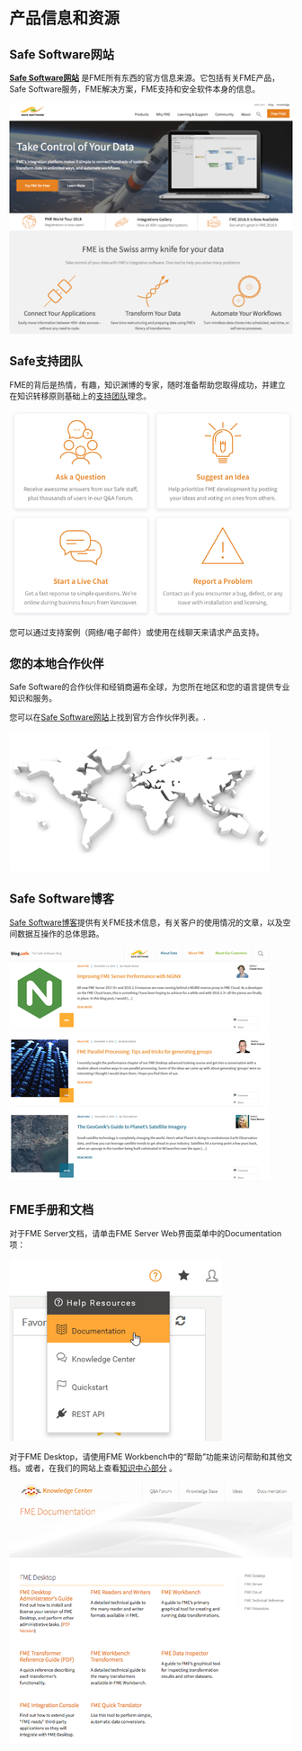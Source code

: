 # 产品信息和资源 #

## Safe Software网站 ##
**[Safe Software网站](https://www.safe.com/ "Safe Software web site")** 是FME所有东西的官方信息来源。它包括有关FME产品，Safe Software服务，FME解决方案，FME支持和安全软件本身的信息。

![](./Images/Img7.000.SafeWebSite.png)

## Safe支持团队 ##
FME的背后是热情，有趣，知识渊博的专家，随时准备帮助您取得成功，并建立在知识转移原则基础上的[支持团队](https://www.safe.com/support/report-a-problem/ "FME Support Team page")理念。

![](./Images/Img7.001.SafeSupportTeam.png)

您可以通过支持案例（网络/电子邮件）或使用在线聊天来请求产品支持。

## 您的本地合作伙伴 ##
Safe Software的合作伙伴和经销商遍布全球，为您所在地区和您的语言提供专业知识和服务。

您可以在[Safe Software网站](http://www.safe.com/partners/ "FME Partners Page")上找到官方合作伙伴列表。.

![](./Images/Img7.002.SafePartnersWorldImage.png)

## Safe Software博客 ##
[Safe Software博客](http://blog.safe.com/ "Safe Software Blog")提供有关FME技术信息，有关客户的使用情况的文章，以及空间数据互操作的总体思路。

![](./Images/Img7.003.SafeBlog.png)

## FME手册和文档 ##
对于FME Server文档，请单击FME Server Web界面菜单中的Documentation项：

![](./Images/Img7.004.ServerDocumentation.png)

对于FME Desktop，请使用FME Workbench中的“帮助”功能来访问帮助和其他文档。或者，在我们的网站上查看[知识中心部分](https://support.safe.com/KnowledgeDocumentation "FME Product Documentation") 。

![](./Images/Img7.005.SafeDocumentation.png)
